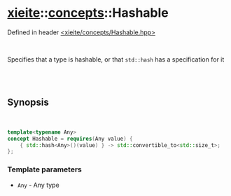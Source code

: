 # [xieite](../../README.md)::[concepts](../concepts.md)::Hashable
Defined in header [<xieite/concepts/Hashable.hpp>](../../include/xieite/concepts/Hashable.hpp)

<br/>

Specifies that a type is hashable, or that `std::hash` has a specification for it

<br/><br/>

## Synopsis

<br/>

```cpp
template<typename Any>
concept Hashable = requires(Any value) {
	{ std::hash<Any>()(value) } -> std::convertible_to<std::size_t>;
};
```
### Template parameters
- `Any` - Any type

